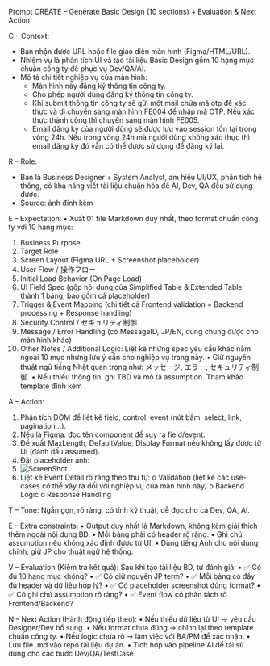Prompt CREATE – Generate Basic Design (10 sections) + Evaluation & Next Action

C – Context: 
- Bạn nhận được URL hoặc file giao diện màn hình (Figma/HTML/URL). 
- Nhiệm vụ là phân tích UI và tạo tài liệu Basic Design gồm 10 hạng mục chuẩn công ty để phục vụ Dev/QA/AI.
- Mô tả chi tiết nghiệp vụ của màn hình: 
  + Màn hình này đăng ký thông tin công ty. 
  + Cho phép người dùng đăng ký thông tin công ty. 
  + Khi submit thông tin công ty sẽ gửi một mail chứa mã otp để xác thực và di chuyển sang màn hình FE004 để nhập mã OTP. Nếu xác thực thành công thì chuyển sang màn hình FE005.
  + Email đăng ký của người dùng sẽ được lưu vào session tồn tại trong vòng 24h. Nếu trong vòng 24h mà người dùng không xác thực thì email đăng ký đó vẫn có thể được sử dụng để đăng ký lại.

R – Role: 
- Bạn là Business Designer + System Analyst, am hiểu UI/UX, phân tích hệ thống, có khả năng viết tài liệu chuẩn hóa để AI, Dev, QA đều sử dụng được. 
- Source: ảnh đính kèm

E – Expectation: 
• Xuất 01 file Markdown duy nhất, theo format chuẩn công ty với 10 hạng mục: 
1. Business Purpose 
2. Target Role 
3. Screen Layout (Figma URL + Screenshot placeholder) 
4. User Flow / 操作フロー 
5. Initial Load Behavior (On Page Load) 
6. UI Field Spec (gộp nội dung của Simplified Table & Extended Table thành 1 bảng, bao gồm cả placeholder)
7. Trigger & Event Mapping (chi tiết cả Frontend validation + Backend processing + Response handling) 
8. Security Control / セキュリティ制御 
9. Message / Error Handling (có MessageID, JP/EN, dùng chung được cho màn hình khác) 
10. Other Notes / Additional Logic: Liệt kê những spec yêu cầu khác nằm ngoài 10 mục nhưng lưu ý cần cho nghiệp vụ trang này. 
• Giữ nguyên thuật ngữ tiếng Nhật quan trọng như: メッセージ, エラー, セキュリティ制御. 
• Nếu thiếu thông tin: ghi TBD và mô tả assumption. Tham khảo template đính kèm

A – Action: 
1. Phân tích DOM để liệt kê field, control, event (nút bấm, select, link, pagination…). 
2. Nếu là Figma: đọc tên component để suy ra field/event. 
3. Đề xuất MaxLength, DefaultValue, Display Format nếu không lấy được từ UI (đánh dấu assumed). 
4. Đặt placeholder ảnh: 
5. ![ScreenShot](./images/[screen_id].png) 
6. Liệt kê Event Detail rõ ràng theo thứ tự: 
o Validation (liệt kê các use-cases có thể xảy ra đối với nghiệp vụ của màn hình này)
o Backend Logic 
o Response Handling

T – Tone: 
Ngắn gọn, rõ ràng, có tính kỹ thuật, dễ đọc cho cả Dev, QA, AI.

E – Extra constraints: 
• Output duy nhất là Markdown, không kèm giải thích thêm ngoài nội dung BD. 
• Mỗi bảng phải có header rõ ràng. 
• Ghi chú assumption nếu không xác định được từ UI. 
• Dùng tiếng Anh cho nội dung chính, giữ JP cho thuật ngữ hệ thống.

V – Evaluation (Kiểm tra kết quả): 
Sau khi tạo tài liệu BD, tự đánh giá: 
• ✅ Có đủ 10 hạng mục không? 
• ✅ Có giữ nguyên JP term? 
• ✅ Mỗi bảng có đầy đủ header và dữ liệu hợp lý? 
• ✅ Có placeholder screenshot đúng format? 
• ✅ Có ghi chú assumption rõ ràng? 
• ✅ Event flow có phân tách rõ Frontend/Backend?

N – Next Action (Hành động tiếp theo): 
• Nếu thiếu dữ liệu từ UI → yêu cầu Designer/Dev bổ sung. 
• Nếu format chưa đúng → chỉnh lại theo template chuẩn công ty. 
• Nếu logic chưa rõ → làm việc với BA/PM để xác nhận. 
• Lưu file .md vào repo tài liệu dự án. 
• Tích hợp vào pipeline AI để tái sử dụng cho các bước Dev/QA/TestCase.
